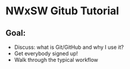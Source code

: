 # NWxSW Gitub Tutorial

## Goal:
- Discuss: what is Git/GitHub and why I use it?
- Get everybody signed up!
- Walk through the typical workflow
